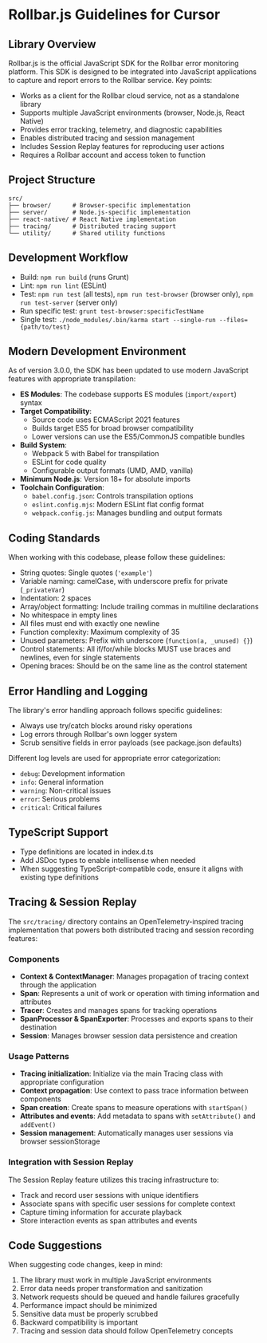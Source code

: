 # Rollbar.js Guidelines for Cursor

## Library Overview

Rollbar.js is the official JavaScript SDK for the Rollbar error monitoring platform. This SDK is designed to be integrated into JavaScript applications to capture and report errors to the Rollbar service. Key points:

- Works as a client for the Rollbar cloud service, not as a standalone library
- Supports multiple JavaScript environments (browser, Node.js, React Native)
- Provides error tracking, telemetry, and diagnostic capabilities
- Enables distributed tracing and session management
- Includes Session Replay features for reproducing user actions
- Requires a Rollbar account and access token to function

## Project Structure

```
src/
├── browser/      # Browser-specific implementation
├── server/       # Node.js-specific implementation
├── react-native/ # React Native implementation
├── tracing/      # Distributed tracing support
└── utility/      # Shared utility functions
```

## Development Workflow

- Build: `npm run build` (runs Grunt)
- Lint: `npm run lint` (ESLint)
- Test: `npm run test` (all tests), `npm run test-browser` (browser only), `npm run test-server` (server only)
- Run specific test: `grunt test-browser:specificTestName`
- Single test: `./node_modules/.bin/karma start --single-run --files={path/to/test}`

## Modern Development Environment

As of version 3.0.0, the SDK has been updated to use modern JavaScript features with appropriate transpilation:

- **ES Modules**: The codebase supports ES modules (`import/export`) syntax
- **Target Compatibility**: 
  - Source code uses ECMAScript 2021 features
  - Builds target ES5 for broad browser compatibility
  - Lower versions can use the ES5/CommonJS compatible bundles
- **Build System**: 
  - Webpack 5 with Babel for transpilation
  - ESLint for code quality
  - Configurable output formats (UMD, AMD, vanilla)
- **Minimum Node.js**: Version 18+ for absolute imports
- **Toolchain Configuration**:
  - `babel.config.json`: Controls transpilation options
  - `eslint.config.mjs`: Modern ESLint flat config format
  - `webpack.config.js`: Manages bundling and output formats

## Coding Standards

When working with this codebase, please follow these guidelines:

- String quotes: Single quotes (`'example'`)
- Variable naming: camelCase, with underscore prefix for private (`_privateVar`)
- Indentation: 2 spaces
- Array/object formatting: Include trailing commas in multiline declarations
- No whitespace in empty lines
- All files must end with exactly one newline
- Function complexity: Maximum complexity of 35
- Unused parameters: Prefix with underscore (`function(a, _unused) {}`)
- Control statements: All if/for/while blocks MUST use braces and newlines, even for single statements
- Opening braces: Should be on the same line as the control statement

## Error Handling and Logging

The library's error handling approach follows specific guidelines:
- Always use try/catch blocks around risky operations
- Log errors through Rollbar's own logger system
- Scrub sensitive fields in error payloads (see package.json defaults)

Different log levels are used for appropriate error categorization:
- `debug`: Development information
- `info`: General information
- `warning`: Non-critical issues
- `error`: Serious problems
- `critical`: Critical failures

## TypeScript Support

- Type definitions are located in index.d.ts
- Add JSDoc types to enable intellisense when needed
- When suggesting TypeScript-compatible code, ensure it aligns with existing type definitions

## Tracing & Session Replay

The `src/tracing/` directory contains an OpenTelemetry-inspired tracing implementation that powers both distributed tracing and session recording features:

### Components

- **Context & ContextManager**: Manages propagation of tracing context through the application
- **Span**: Represents a unit of work or operation with timing information and attributes
- **Tracer**: Creates and manages spans for tracking operations
- **SpanProcessor & SpanExporter**: Processes and exports spans to their destination 
- **Session**: Manages browser session data persistence and creation

### Usage Patterns

- **Tracing initialization**: Initialize via the main Tracing class with appropriate configuration
- **Context propagation**: Use context to pass trace information between components
- **Span creation**: Create spans to measure operations with `startSpan()`
- **Attributes and events**: Add metadata to spans with `setAttribute()` and `addEvent()`
- **Session management**: Automatically manages user sessions via browser sessionStorage

### Integration with Session Replay

The Session Replay feature utilizes this tracing infrastructure to:
- Track and record user sessions with unique identifiers
- Associate spans with specific user sessions for complete context
- Capture timing information for accurate playback
- Store interaction events as span attributes and events

## Code Suggestions

When suggesting code changes, keep in mind:

1. The library must work in multiple JavaScript environments
2. Error data needs proper transformation and sanitization
3. Network requests should be queued and handle failures gracefully
4. Performance impact should be minimized
5. Sensitive data must be properly scrubbed 
6. Backward compatibility is important
7. Tracing and session data should follow OpenTelemetry concepts